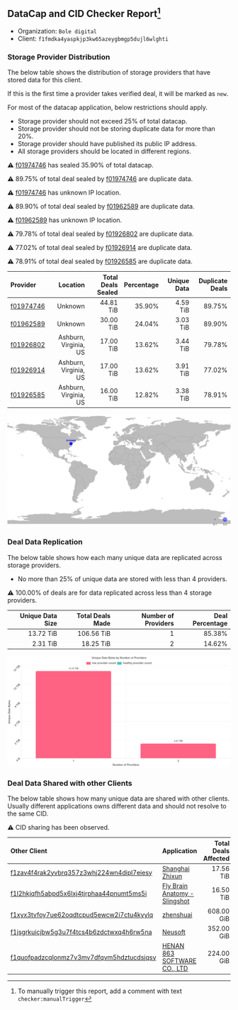 ## DataCap and CID Checker Report[^1]
 - Organization: `Bole digital`
 - Client: `f1fmdka4yaspkjp3kw65azeygbmgp5dujl6wlghti`
### Storage Provider Distribution
The below table shows the distribution of storage providers that have stored data for this client.

If this is the first time a provider takes verified deal, it will be marked as `new`.

For most of the datacap application, below restrictions should apply.
 - Storage provider should not exceed 25% of total datacap.
 - Storage provider should not be storing duplicate data for more than 20%.
 - Storage provider should have published its public IP address.
 - All storage providers should be located in different regions.

⚠️ [f01974746](https://filfox.info/en/address/f01974746) has sealed 35.90% of total datacap.

⚠️ 89.75% of total deal sealed by [f01974746](https://filfox.info/en/address/f01974746) are duplicate data.

⚠️ [f01974746](https://filfox.info/en/address/f01974746) has unknown IP location.

⚠️ 89.90% of total deal sealed by [f01962589](https://filfox.info/en/address/f01962589) are duplicate data.

⚠️ [f01962589](https://filfox.info/en/address/f01962589) has unknown IP location.

⚠️ 79.78% of total deal sealed by [f01926802](https://filfox.info/en/address/f01926802) are duplicate data.

⚠️ 77.02% of total deal sealed by [f01926914](https://filfox.info/en/address/f01926914) are duplicate data.

⚠️ 78.91% of total deal sealed by [f01926585](https://filfox.info/en/address/f01926585) are duplicate data.

| Provider                                              |              Location | Total Deals Sealed | Percentage | Unique Data | Duplicate Deals |
| :---------------------------------------------------- | --------------------: | -----------------: | ---------: | ----------: | --------------: |
| [f01974746](https://filfox.info/en/address/f01974746) |               Unknown |          44.81 TiB |     35.90% |    4.59 TiB |          89.75% |
| [f01962589](https://filfox.info/en/address/f01962589) |               Unknown |          30.00 TiB |     24.04% |    3.03 TiB |          89.90% |
| [f01926802](https://filfox.info/en/address/f01926802) | Ashburn, Virginia, US |          17.00 TiB |     13.62% |    3.44 TiB |          79.78% |
| [f01926914](https://filfox.info/en/address/f01926914) | Ashburn, Virginia, US |          17.00 TiB |     13.62% |    3.91 TiB |          77.02% |
| [f01926585](https://filfox.info/en/address/f01926585) | Ashburn, Virginia, US |          16.00 TiB |     12.82% |    3.38 TiB |          78.91% |

![Provider Distribution](https://raw.githubusercontent.com/data-preservation-programs/filplus-checker-assets/main/filecoin-project/filecoin-plus-large-datasets/issues/654/1671097629879.png)
### Deal Data Replication
The below table shows how each many unique data are replicated across storage providers.
- No more than 25% of unique data are stored with less than 4 providers.

⚠️ 100.00% of deals are for data replicated across less than 4 storage providers.

| Unique Data Size | Total Deals Made | Number of Providers | Deal Percentage |
| ---------------: | ---------------: | ------------------: | --------------: |
|        13.72 TiB |       106.56 TiB |                   1 |          85.38% |
|         2.31 TiB |        18.25 TiB |                   2 |          14.62% |

![Replication Distribution](https://raw.githubusercontent.com/data-preservation-programs/filplus-checker-assets/main/filecoin-project/filecoin-plus-large-datasets/issues/654/1671097630533.png)
### Deal Data Shared with other Clients
The below table shows how many unique data are shared with other clients.
Usually different applications owns different data and should not resolve to the same CID.

⚠️ CID sharing has been observed.

| Other Client                                                                                                          | Application                                                                                                   | Total Deals Affected | Unique CIDs |        Verifier |
| :-------------------------------------------------------------------------------------------------------------------- | :------------------------------------------------------------------------------------------------------------ | -------------------: | ----------: | --------------: |
| [f1zav4f4rak2yvbrq357z3whj224wn4dipl7eiesy](https://filfox.info/en/address/f1zav4f4rak2yvbrq357z3whj224wn4dipl7eiesy) | [Shanghai Zhixun](https://github.com/filecoin-project/filecoin-plus-large-datasets/issues/628)                |            17.56 TiB |         113 | LDN v3 multisig |
| [f1l2hkjqfh5abpd5x6lxj4tjrphaa44pnumt5ms5i](https://filfox.info/en/address/f1l2hkjqfh5abpd5x6lxj4tjrphaa44pnumt5ms5i) | [Fly Brain Anatomy \- Slingshot](https://github.com/filecoin-project/filecoin-plus-large-datasets/issues/153) |            16.50 TiB |         127 |       LDN # 153 |
| [f1xyx3tvfoy7ue62oqdtcpud5ewcw2i7ctu4kyylq](https://filfox.info/en/address/f1xyx3tvfoy7ue62oqdtcpud5ewcw2i7ctu4kyylq) | [zhenshuai](https://github.com/filecoin-project/filecoin-plus-large-datasets/issues/332)                      |           608.00 GiB |           4 |       LDN # 332 |
| [f1jsgrkuicjbw5g3u7f4tcs4b6zdctwxq4h6rw5na](https://filfox.info/en/address/f1jsgrkuicjbw5g3u7f4tcs4b6zdctwxq4h6rw5na) | [Neusoft](https://github.com/filecoin-project/filecoin-plus-large-datasets/issues/972)                        |           352.00 GiB |           3 | LDN v3 multisig |
| [f1quofpadzcqlonmz7v3mv7dfqvm5hdztucdsjqsy](https://filfox.info/en/address/f1quofpadzcqlonmz7v3mv7dfqvm5hdztucdsjqsy) | [HENAN 863 SOFTWARE CO\., LTD](https://github.com/filecoin-project/filecoin-plus-large-datasets/issues/468)   |           224.00 GiB |           1 | LDN v3 multisig |

[^1]: To manually trigger this report, add a comment with text `checker:manualTrigger`
